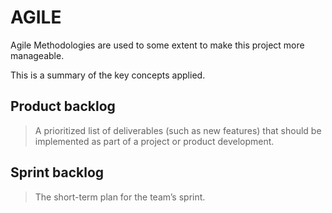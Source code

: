 # AGILE

Agile Methodologies are used to some extent to make this project more manageable.

This is a summary of the key concepts applied.

## Product backlog
> A prioritized list of deliverables (such as new features) that should be implemented as part of a project or product development.

## Sprint backlog
> The short-term plan for the team’s sprint.
